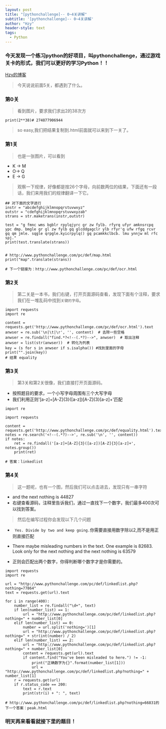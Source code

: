 ```yaml
---
layout: post
title: "[pythonchallenge]-- 0~4关讲解"
subtitle: '[pythonchallenge]-- 0~4关讲解'
author: "Hzy"
header-style: text
tags:
  - Python
---
```



###  今天发现一个练习python的好项目，叫pythonchallenge，通过游戏关卡的形式，我们可以更好的学习Python！！



 [Hzy的博客](https://hzeyuan.cn)

> 今天说说前面5关，都遇到了什么。


### 第0关

> 看到图片，要求我们求出2的38次方

```
print(2**38)# 274877906944
```

> so easy,我们把结果复制到.html前面就可以来到下一关了。


### 第1关

>也是一张图片，可以看到

* K -> M
* O-> Q
* E -> G

> 观察一下规律，好像都是按26个字母，向前数两位的结果，下面还有一段话，我们来用我们的规律翻译一下它。

```
## 对下面的文字进行
instr = "abcdefghijklmnopqrstuvwxyz"
outstr = "cdefghijklmnopqrstuvwxyzab"
strans = str.maketrans(instr,outstr)

test = "g fmnc wms bgblr rpylqjyrc gr zw fylb. rfyrq ufyr amknsrcpq ypc dmp. bmgle gr gl zw fylb gq glcddgagclr ylb rfyr'q ufw rfgq rcvr gq qm jmle. sqgle qrpgle.kyicrpylq() gq pcamkkclbcb. lmu ynnjw ml rfc spj."
print(test.translate(strans))


# http://www.pythonchallenge.com/pc/def/map.html
print("map".translate(strans))

# 下一个链接为：http://www.pythonchallenge.com/pc/def/ocr.html
```

### 第2关

> 第二关是一本书，我们右键，打开页面源码查看，发现下面有个注释，要求我们在一堆乱码中找到`关键的字母`。

```
import requests
import re

content = requests.get('http://www.pythonchallenge.com/pc/def/ocr.html').text
anwser = re.sub('\n|\t|\r', '', content)  # 去除一些空格
anwser = re.findall("find.*?<!--(.*?)-->", anwser)  # 取出注释
anwser = list(str(anwser))  # 转化为列表
key = (s for s in anwser if s.isalpha()) #找到里面的字母
print("".join(key))
# 结果 equality

```

### 第3关

> 第3关和第2关很像，我们直接打开页面源码。

* 按照题目的要求，一个小写字母周围有三个大写字母
* 我们利用正则'[a-z]+[A-Z]{3}([a-z])[A-Z]{3}[a-z]+'匹配

```
import re

import requests

content = requests.get('http://www.pythonchallenge.com/pc/def/equality.html').text
notes = re.search('<!--(.*?)-->', re.sub('\n', '', content))
if notes:
    ret = re.findall('[a-z]+[A-Z]{3}([a-z])[A-Z]{3}[a-z]+', notes.group())
    print(ret)

# 答案：linkedlist

```

### 第4关

>这一题呢，也有一个图，然后我们可以点击进去，发现只有一串字符
* and the next nothing is 44827
* 右键查看源码，注释里告诉我们，通过一直找下一个数字，我们最多400次可以找到答案。

> 然后在编写过程你会发现以下几个问题

* ` Yes. Divide by two and keep going.`你需要直接用数字除以2,而不是用正则直接匹配
* There maybe misleading numbers in the text. One example is 82683. Look only for the next nothing and the next nothing is 63579

* 正则会匹配出两个数字，你得判断哪个数字才是你需要的。


```
import requests
import re

url = "http://www.pythonchallenge.com/pc/def/linkedlist.php?nothing=77864"
text = requests.get(url).text

for i in range(400):
    number_list = re.findall("\d+", text)
    if len(number_list) == 1:
        url = "http://www.pythonchallenge.com/pc/def/linkedlist.php?nothing=" + number_list[0]
    elif len(number_list) == 0:
        number = url.split('nothing=')[1]
        url = "http://www.pythonchallenge.com/pc/def/linkedlist.php?nothing=" + str(int(number) / 2)
    elif len(number_list) == 2:
        url = "http://www.pythonchallenge.com/pc/def/linkedlist.php?nothing=" + number_list[0]
        content = requests.get(url).text
        if content.find("You've been misleaded to here.") != -1:
            print("正确数字为{}".format(number_list[1]))
            url = "http://www.pythonchallenge.com/pc/def/linkedlist.php?nothing=" + number_list[1]
    r = requests.get(url)
    if r.status_code == 200:
        text = r.text
        print(str(i) + ": ", text)

# http://www.pythonchallenge.com/pc/def/linkedlist.php?nothing=66831的下一个答案：peak.html
```




### 明天再来看看就接下里的题目！